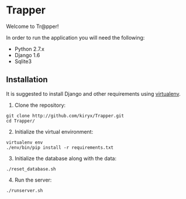 Trapper
=======

Welcome to Tr@pper!

In order to run the application you will need the following:

* Python 2.7.x
* Django 1.6
* Sqlite3


Installation
------------

It is suggested to install Django and other requirements using [virtualenv](www.virtualenv.org).

1. Clone the repository:
```
git clone http://github.com/kiryx/Trapper.git
cd Trapper/
```

2. Initialize the virtual environment:
```
virtualenv env
./env/bin/pip install -r requirements.txt
```

3. Initialize the database along with the data:
```
./reset_database.sh
```

4. Run the server:
```
./runserver.sh
```
